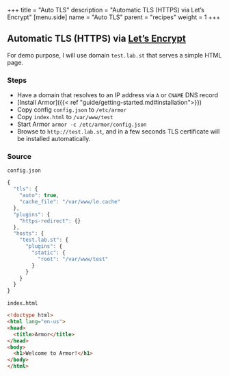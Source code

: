 +++
title = "Auto TLS"
description = "Automatic TLS (HTTPS) via Let’s Encrypt"
[menu.side]
  name = "Auto TLS"
  parent = "recipes"
  weight = 1
+++

## Automatic TLS (HTTPS) via [Let’s Encrypt](https://letsencrypt.org)

For demo purpose, I will use domain `test.lab.st` that serves a simple
HTML page.

### Steps

- Have a domain that resolves to an IP address via `A` or `CNAME` DNS record
- [Install Armor]({{< ref "guide/getting-started.md#installation">}})
- Copy config `config.json` to `/etc/armor`
- Copy `index.html` to `/var/www/test`
- Start Armor `armor -c /etc/armor/config.json`
- Browse to `http://test.lab.st`, and in a few seconds TLS certificate will
be installed automatically.

### Source

`config.json`

```js
{
  "tls": {
    "auto": true,
    "cache_file": "/var/www/le.cache"
  },
  "plugins": {
    "https-redirect": {}
  },
  "hosts": {
    "test.lab.st": {
      "plugins": {
        "static": {
          "root": "/var/www/test"
        }
      }
    }
  }
}
```

`index.html`

```html
<!doctype html>
<html lang="en-us">
<head>
  <title>Armor</title>
</head>
<body>
  <h1>Welcome to Armor!</h1>
</body>
</html>
```
